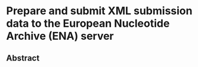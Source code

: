 # Prepare and submit XML submission data to the European Nucleotide Archive (ENA) server

## Abstract